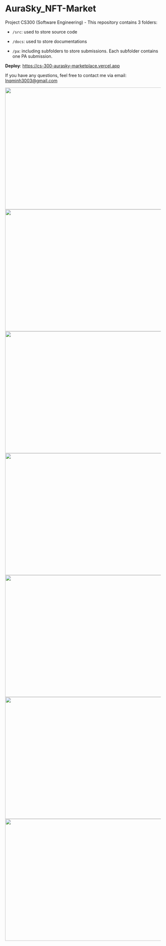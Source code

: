# AuraSky_NFT-Market
Project CS300 (Software Engineering) - This repository contains 3 folders:
- `/src`: used to store source code
  
- `/docs`: used to store documentations
  
- `/pa`: including subfolders to store submissions. Each subfolder contains one PA submission.

**Deploy**: https://cs-300-aurasky-marketplace.vercel.app

If you have any questions, feel free to contact me via email: lnqminh3003@gmail.com

<img src="https://github.com/user-attachments/assets/7f4f658f-6045-4593-af4d-9b072a34b555" width="700" height="395">

<img src="https://github.com/user-attachments/assets/390c6326-819a-4288-a415-2b8bd6093757" width="700" height="395">

<img src="https://github.com/hoangrank1/AuraSky_NFT-Market/assets/101281380/f5fd88a3-78b7-41fc-8847-71d451d20315" width="700" height="395">

<img src="https://github.com/user-attachments/assets/071e7891-9e2c-4827-980f-c53742364f90" width="700" height="395">

<img src="https://github.com/hoangrank1/AuraSky_NFT-Market/assets/101281380/3e14e664-4219-44ba-a1f1-03febaf93927" width="700" height="395">

<img src="https://github.com/user-attachments/assets/e94b4760-f587-493b-aaa6-e279143fdebb" width="700" height="395">

<img src="https://github.com/user-attachments/assets/7b61a7ff-2afe-4b80-9ddb-83e92260d9f5" width="700" height="395">







